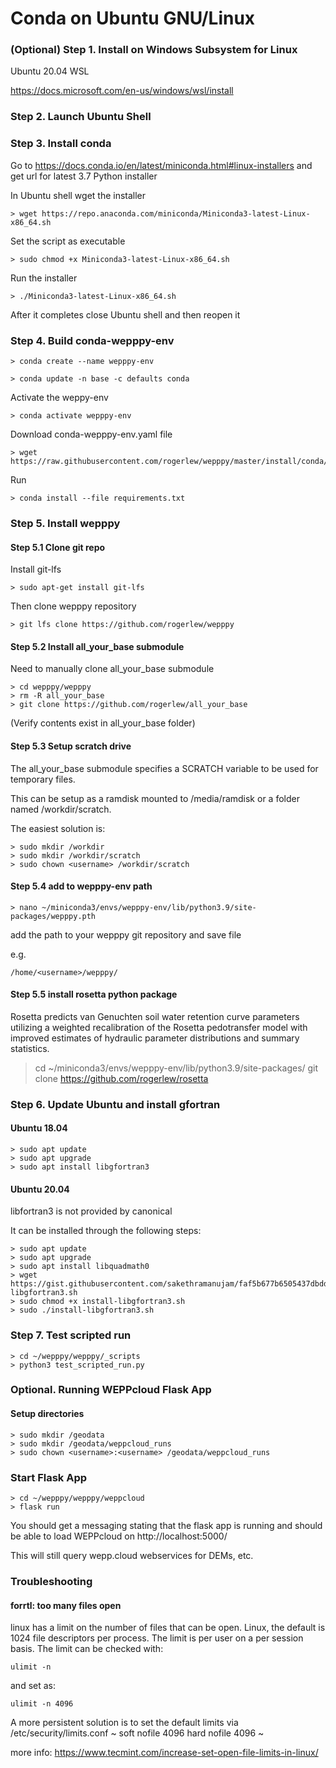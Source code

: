 # Conda on Ubuntu GNU/Linux

### (Optional) Step 1. Install on Windows Subsystem for Linux

Ubuntu 20.04 WSL

https://docs.microsoft.com/en-us/windows/wsl/install


### Step 2. Launch Ubuntu Shell 


### Step 3. Install conda

Go to https://docs.conda.io/en/latest/miniconda.html#linux-installers and get url for latest 3.7 Python installer

In Ubuntu shell wget the installer

```
> wget https://repo.anaconda.com/miniconda/Miniconda3-latest-Linux-x86_64.sh
```

Set the script as executable

```
> sudo chmod +x Miniconda3-latest-Linux-x86_64.sh
```

Run the installer

```
> ./Miniconda3-latest-Linux-x86_64.sh
```

After it completes close Ubuntu shell and then reopen it


### Step 4. Build conda-wepppy-env

```
> conda create --name wepppy-env
```

```
> conda update -n base -c defaults conda
```

Activate the weppy-env

```
> conda activate wepppy-env
```

Download conda-wepppy-env.yaml file

```
> wget https://raw.githubusercontent.com/rogerlew/wepppy/master/install/conda/requirements.txt
```

Run

```
> conda install --file requirements.txt
```


### Step 5. Install wepppy

#### Step 5.1 Clone git repo

Install git-lfs

```
> sudo apt-get install git-lfs
```

Then clone wepppy repository

```
> git lfs clone https://github.com/rogerlew/wepppy 
```

#### Step 5.2 Install all_your_base submodule

Need to manually clone all_your_base submodule
```
> cd wepppy/wepppy
> rm -R all_your_base
> git clone https://github.com/rogerlew/all_your_base
```

(Verify contents exist in all_your_base folder)

#### Step 5.3 Setup scratch drive

The all_your_base submodule specifies a SCRATCH variable to be used for temporary files.

This can be setup as a ramdisk mounted to /media/ramdisk or a folder named /workdir/scratch.

The easiest solution is:
```
> sudo mkdir /workdir
> sudo mkdir /workdir/scratch
> sudo chown <username> /workdir/scratch
```

#### Step 5.4 add to wepppy-env path
```
> nano ~/miniconda3/envs/wepppy-env/lib/python3.9/site-packages/wepppy.pth
```

add the path to your wepppy git repository and save file

e.g.

```
/home/<username>/wepppy/
```


#### Step 5.5 install rosetta python package

Rosetta predicts van Genuchten soil water retention curve parameters utilizing a weighted recalibration of the Rosetta pedotransfer model with improved estimates of hydraulic parameter distributions and summary statistics. 

> cd ~/miniconda3/envs/wepppy-env/lib/python3.9/site-packages/
> git clone https://github.com/rogerlew/rosetta


### Step 6. Update Ubuntu and install gfortran

#### Ubuntu 18.04
```
> sudo apt update
> sudo apt upgrade
> sudo apt install libgfortran3
```

#### Ubuntu 20.04
libfortran3 is not provided by canonical

It can be installed through the following steps:

```
> sudo apt update
> sudo apt upgrade
> sudo apt install libquadmath0
> wget https://gist.githubusercontent.com/sakethramanujam/faf5b677b6505437dbdd82170ac55322/raw/c306b71253ec50fb55d59f935885773d533b565c/install-libgfortran3.sh
> sudo chmod +x install-libgfortran3.sh
> sudo ./install-libgfortran3.sh
```

### Step 7. Test scripted run

```
> cd ~/wepppy/wepppy/_scripts
> python3 test_scripted_run.py
```

### Optional. Running WEPPcloud Flask App

#### Setup directories
```
> sudo mkdir /geodata
> sudo mkdir /geodata/weppcloud_runs
> sudo chown <username>:<username> /geodata/weppcloud_runs
```

### Start Flask App
```
> cd ~/wepppy/wepppy/weppcloud
> flask run
```

You should get a messaging stating that the flask app is running and should be able to load WEPPcloud on
http://localhost:5000/

This will still query wepp.cloud webservices for DEMs, etc.

### Troubleshooting


#### forrtl: too many files open

linux has a limit on the number of files that can be open. Linux, the default is 1024 file descriptors per process. The limit is per user on a per session basis. The limit can be checked with:

~~~
ulimit -n
~~~

and set as:

~~~
ulimit -n 4096
~~~

A more persistent solution is to set the default limits via /etc/security/limits.conf
~
<username>       soft    nofile          4096
<username>       hard    nofile          4096
~

more info:
https://www.tecmint.com/increase-set-open-file-limits-in-linux/

